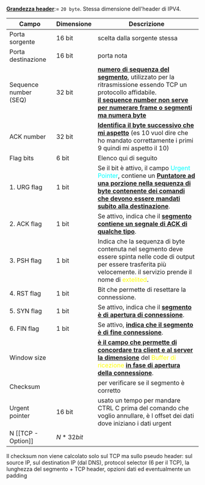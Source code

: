 
<b><u>Grandezza header</u></b>:= `20 byte`. Stessa dimensione dell'header di IPV4. 


| Campo                 | Dimensione | Descrizione                                                                                                                                                                                                                      |
| --------------------- | ---------- | -------------------------------------------------------------------------------------------------------------------------------------------------------------------------------------------------------------------------------- |
| Porta sorgente        | 16 bit     | scelta dalla sorgente stessa                                                                                                                                                                                                     |
| Porta destinazione    | 16 bit     | porta nota                                                                                                                                                                                                                       |
| Sequence number (SEQ) | 32 bit     | <b><u>numero di sequenza del segmento</u></b>, utilizzato per la ritrasmissione essendo TCP un protocollo affidabile. <br><b><u>il sequence number non serve per numerare frame o segmenti ma numera byte</u></b>                |
| ACK number            | 32 bit     | <b><u>Identifica il byte successivo che mi aspetto</u></b> (es 10 vuol dire che ho mandato correttamente i primi 9 quindi mi aspetto il 10)                                                                                      |
| Flag bits             | 6 bit      | Elenco qui di seguito                                                                                                                                                                                                            |
| 1. URG flag           | 1 bit      | Se il bit è attivo, il campo <span style=color:cyan>Urgent Pointer</span>, contiene un <b><u>Puntatore ad una porzione nella sequenza di byte contenente dei comandi che devono essere mandati subito alla destinazione</u></b>. |
| 2. ACK flag           | 1 bit      | Se attivo, indica che il <b><u>segmento contiene un segnale di ACK di qualche tipo</u></b>.                                                                                                                                      |
| 3. PSH flag           | 1 bit      | Indica che la sequenza di byte contenuta nel segmento deve essere spinta nelle code di output per essere trasferita più velocemente. il servizio prende il nome di <span style=color:yellow>extelited</span>.                    |
| 4. RST flag           | 1 bit      | Bit che permette di resettare la connessione.                                                                                                                                                                                    |
| 5. SYN flag           | 1 bit      | Se attivo, indica che il <b><u>segmento è di apertura di connessione</u></b>.                                                                                                                                                    |
| 6. FIN flag           | 1 bit      | Se attivo, <b><u>indica che il segmento è di fine connessione</u></b>.                                                                                                                                                           |
| Window size           |            | <b><u>è il campo che permette di concordare tra client e al server la dimensione</u></b> del <span style=color:yellow>Buffer di ricezione </span><b><u> in fase di apertura della connessione</u></b>.                           |
| Checksum              |            | per verificare se il segmento è corretto                                                                                                                                                                                         |
| Urgent pointer        | 16 bit     | usato un tempo per mandare CTRL C prima del comando che voglio annullare, è l offset dei dati dove iniziano i dati urgent                                                                                                        |
| N [[TCP - Option]]    | $N*32bit$  |                                                                                                                                                                                                                                  |
Il checksum non viene calcolato solo sul TCP ma sullo pseudo header: sul source IP, sul destination IP (dal DNS), protocol selector (6 per il TCP), la lunghezza del segmento + TCP header, opzioni dati ed eventualmente un padding

